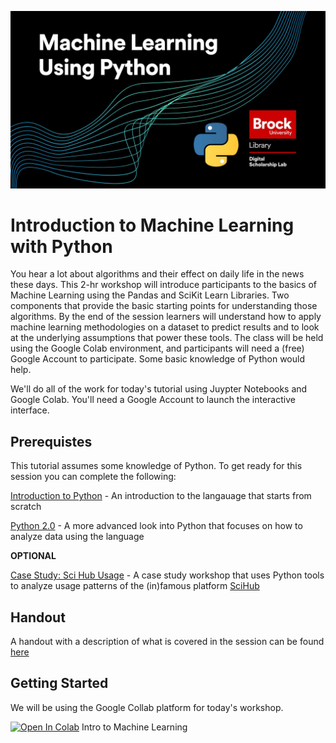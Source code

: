 ![Workshop Splash](Machine-Learning-Python.jpg)


# Introduction to Machine Learning with Python

You hear a lot about algorithms and their effect on daily life in the news these days. This 2-hr workshop will introduce participants to the basics of Machine Learning using the Pandas and SciKit Learn Libraries. Two components that provide the basic starting points for understanding those algorithms. By the end of the session learners will understand how to apply machine learning methodologies on a dataset to predict results and to look at the underlying assumptions that power these tools. 
The class will be held using the Google Colab environment, and participants will need a (free) Google Account to participate. Some basic knowledge of Python would help. 

We'll do all of the work for today's tutorial using Juypter Notebooks and Google Colab.
You'll need a Google Account to launch the interactive interface.



## Prerequistes

This tutorial assumes some knowledge of Python. To get ready for this session you can complete the following:

[Introduction to Python](https://brockdsl.github.io/Intro_to_Python_Workshop/) - An introduction to the langauage that starts from scratch

[Python 2.0](https://brockdsl.github.io/Python_2.0_Workshop/) - A more advanced look into Python that focuses on how to analyze data using the language

**OPTIONAL**

[Case Study: Sci Hub Usage](https://brockdsl.github.io/SciHub_Workshop/) - A case study workshop that uses Python tools to analyze usage patterns of the (in)famous platform [SciHub](https://en.wikipedia.org/wiki/Sci-Hub)



## Handout

A handout with a description of what is covered in the session can be found  [here](https://brockdsl.github.io/Machine_Learning_with_Python/pythonmachine.pdf)



## Getting Started 

We will be using the Google Collab platform for today's workshop. 

[![Open In Colab](https://colab.research.google.com/assets/colab-badge.svg)](https://colab.research.google.com/github/BrockDSL/Machine_Learning_with_Python/blob/master/Machine_Learning_Basics.ipynb) Intro to Machine Learning

